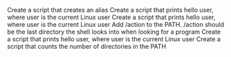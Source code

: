 Create a script that creates an alias
Create a script that prints hello user, where user is the current Linux user
Create a script that prints hello user, where user is the current Linux user
Add /action to the PATH. /action should be the last directory the shell looks into when looking for a program
Create a script that prints hello user, where user is the current Linux user
Create a script that counts the number of directories in the PATH
